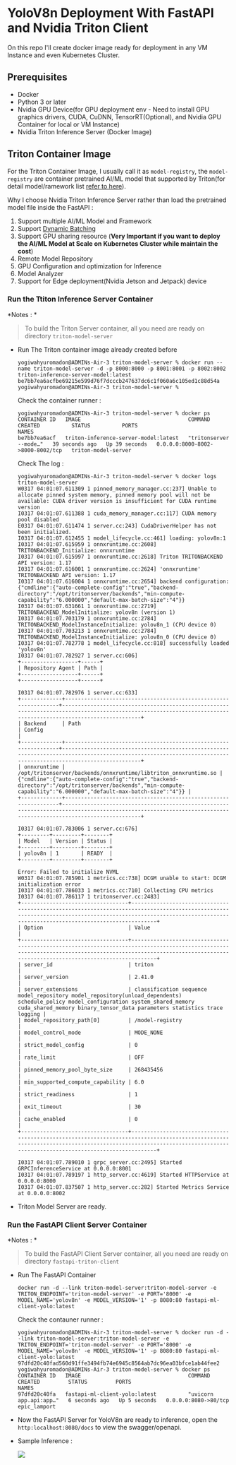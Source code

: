 # YoloV8n Deployment With FastAPI and Nvidia Triton Client

On this repo I'll create docker image ready for deployment in any VM Instance and even Kubernetes Cluster.

## Prerequisites
- Docker
- Python 3 or later
- Nvidia GPU Device(for GPU deployment env - Need to install GPU graphics drivers, CUDA, CuDNN, TensorRT(Optional), and Nvidia GPU Container for local or VM Instance)
- Nvidia Triton Inference Server (Docker Image)

## Triton Container Image
For the Triton Container Image, I usually call it as `model-registry`, the `model-registry`  are container pretrained AI/ML model that supported by Triton(for detail model/ramework list <a href="https://docs.nvidia.com/deeplearning/triton-inference-server/user-guide/docs/index.html">refer to here</a>). 

Why I choose Nvidia Triton Inference Server rather than load the pretrained model file inside the FastAPI :

1. Support multiple AI/ML Model and Framework
2. Support <a href='https://docs.nvidia.com/deeplearning/triton-inference-server/user-guide/docs/user_guide/model_configuration.html#dynamic-batcher'>Dynamic Batching</a>
3. Support GPU sharing resource (**Very Important if you want to deploy the AI/ML Model at Scale on Kubernetes Cluster while maintain the cost**)
4. Remote Model Repository
5. GPU Configuration and optimization for Inference
6. Model Analyzer
7. Support for Edge deployment(Nvidia Jetson and Jetpack) device

### Run the Ttiton Inference Server Container
*Notes : *
> To build the Triton Server container, all you need are ready on directory `triton-model-server`

- Run The Triton container image already created before
    ```
    yogiwahyuromadon@ADMINs-Air-3 triton-model-server % docker run --name triton-model-server -d -p 8000:8000 -p 8001:8001 -p 8002:8002 triton-inference-server-model:latest
    be7bb7ea6acfbe69215e599d76f7dcccb247637dc6c1f060a6c105ed1c88d54a
    yogiwahyuromadon@ADMINs-Air-3 triton-model-server %
    ```

    Check the container runner :
    ```
    yogiwahyuromadon@ADMINs-Air-3 triton-model-server % docker ps               
    CONTAINER ID   IMAGE                                  COMMAND                  CREATED          STATUS          PORTS                              NAMES
    be7bb7ea6acf   triton-inference-server-model:latest   "tritonserver --mode…"   39 seconds ago   Up 39 seconds   0.0.0.0:8000-8002->8000-8002/tcp   triton-model-server
    ```
    Check The log : 
    ```
    yogiwahyuromadon@ADMINs-Air-3 triton-model-server % docker logs triton-model-server  
    W0317 04:01:07.611309 1 pinned_memory_manager.cc:237] Unable to allocate pinned system memory, pinned memory pool will not be available: CUDA driver version is insufficient for CUDA runtime version
    I0317 04:01:07.611388 1 cuda_memory_manager.cc:117] CUDA memory pool disabled
    E0317 04:01:07.611474 1 server.cc:243] CudaDriverHelper has not been initialized.
    I0317 04:01:07.612455 1 model_lifecycle.cc:461] loading: yolov8n:1
    I0317 04:01:07.615959 1 onnxruntime.cc:2608] TRITONBACKEND_Initialize: onnxruntime
    I0317 04:01:07.615997 1 onnxruntime.cc:2618] Triton TRITONBACKEND API version: 1.17
    I0317 04:01:07.616001 1 onnxruntime.cc:2624] 'onnxruntime' TRITONBACKEND API version: 1.17
    I0317 04:01:07.616004 1 onnxruntime.cc:2654] backend configuration:
    {"cmdline":{"auto-complete-config":"true","backend-directory":"/opt/tritonserver/backends","min-compute-capability":"6.000000","default-max-batch-size":"4"}}
    I0317 04:01:07.631661 1 onnxruntime.cc:2719] TRITONBACKEND_ModelInitialize: yolov8n (version 1)
    I0317 04:01:07.703179 1 onnxruntime.cc:2784] TRITONBACKEND_ModelInstanceInitialize: yolov8n_1 (CPU device 0)
    I0317 04:01:07.703213 1 onnxruntime.cc:2784] TRITONBACKEND_ModelInstanceInitialize: yolov8n_0 (CPU device 0)
    I0317 04:01:07.782778 1 model_lifecycle.cc:818] successfully loaded 'yolov8n'
    I0317 04:01:07.782927 1 server.cc:606] 
    +------------------+------+
    | Repository Agent | Path |
    +------------------+------+
    +------------------+------+

    I0317 04:01:07.782976 1 server.cc:633] 
    +-------------+-----------------------------------------------------------------+---------------------------------------------------------------------------------------------------------------------------------------------------------------+
    | Backend     | Path                                                            | Config                                                                                                                                                        |
    +-------------+-----------------------------------------------------------------+---------------------------------------------------------------------------------------------------------------------------------------------------------------+
    | onnxruntime | /opt/tritonserver/backends/onnxruntime/libtriton_onnxruntime.so | {"cmdline":{"auto-complete-config":"true","backend-directory":"/opt/tritonserver/backends","min-compute-capability":"6.000000","default-max-batch-size":"4"}} |
    +-------------+-----------------------------------------------------------------+---------------------------------------------------------------------------------------------------------------------------------------------------------------+

    I0317 04:01:07.783006 1 server.cc:676] 
    +---------+---------+--------+
    | Model   | Version | Status |
    +---------+---------+--------+
    | yolov8n | 1       | READY  |
    +---------+---------+--------+

    Error: Failed to initialize NVML
    W0317 04:01:07.785901 1 metrics.cc:738] DCGM unable to start: DCGM initialization error
    I0317 04:01:07.786033 1 metrics.cc:710] Collecting CPU metrics
    I0317 04:01:07.786117 1 tritonserver.cc:2483] 
    +----------------------------------+-----------------------------------------------------------------------------------------------------------------------------------------------------------------------------------------------------------------+
    | Option                           | Value                                                                                                                                                                                                           |
    +----------------------------------+-----------------------------------------------------------------------------------------------------------------------------------------------------------------------------------------------------------------+
    | server_id                        | triton                                                                                                                                                                                                          |
    | server_version                   | 2.41.0                                                                                                                                                                                                          |
    | server_extensions                | classification sequence model_repository model_repository(unload_dependents) schedule_policy model_configuration system_shared_memory cuda_shared_memory binary_tensor_data parameters statistics trace logging |
    | model_repository_path[0]         | /model-registry                                                                                                                                                                                                 |
    | model_control_mode               | MODE_NONE                                                                                                                                                                                                       |
    | strict_model_config              | 0                                                                                                                                                                                                               |
    | rate_limit                       | OFF                                                                                                                                                                                                             |
    | pinned_memory_pool_byte_size     | 268435456                                                                                                                                                                                                       |
    | min_supported_compute_capability | 6.0                                                                                                                                                                                                             |
    | strict_readiness                 | 1                                                                                                                                                                                                               |
    | exit_timeout                     | 30                                                                                                                                                                                                              |
    | cache_enabled                    | 0                                                                                                                                                                                                               |
    +----------------------------------+-----------------------------------------------------------------------------------------------------------------------------------------------------------------------------------------------------------------+

    I0317 04:01:07.789010 1 grpc_server.cc:2495] Started GRPCInferenceService at 0.0.0.0:8001
    I0317 04:01:07.789197 1 http_server.cc:4619] Started HTTPService at 0.0.0.0:8000
    I0317 04:01:07.837507 1 http_server.cc:282] Started Metrics Service at 0.0.0.0:8002
    ```

- Triton Model Server are ready.

### Run the FastAPI Client Server Container
*Notes : *
> To build the FastAPI Client Server container, all you need are ready on directory `fastapi-triton-client`

- Run The FastAPI Container
    ```
    docker run -d --link triton-model-server:triton-model-server -e TRITON_ENDPOINT='triton-model-server' -e PORT='8000' -e MODEL_NAME='yolov8n' -e MODEL_VERSION='1' -p 8080:80 fastapi-ml-client-yolo:latest
    ```
    Check the contauner runner :
    ```
    yogiwahyuromadon@ADMINs-Air-3 triton-model-server % docker run -d --link triton-model-server:triton-model-server -e TRITON_ENDPOINT='triton-model-server' -e PORT='8000' -e MODEL_NAME='yolov8n' -e MODEL_VERSION='1' -p 8080:80 fastapi-ml-client-yolo:latest
    97dfd20c40fad560d91ffe3494fb74e6945c8564ab7dc96ea03bfce1ab44fee2
    yogiwahyuromadon@ADMINs-Air-3 triton-model-server % docker ps
    CONTAINER ID   IMAGE                                  COMMAND                  CREATED         STATUS         PORTS                              NAMES
    97dfd20c40fa   fastapi-ml-client-yolo:latest          "uvicorn app.api:app…"   6 seconds ago   Up 5 seconds   0.0.0.0:8080->80/tcp               epic_lamport
    ```

- Now the FastAPI Server for YoloV8n are ready to inference, open the `http:localhost:8080/docs` to view the swagger/openapi.
- Sample Inference : 

    <img src='./docs/fastapi-inference-result-new.png'></img>